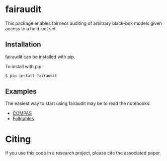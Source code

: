 # fairaudit

This package enables fairness auditing of arbitrary black-box models
given access to a hold-out set.

## Installation

fairaudit can be installed with pip.

To install with pip:

```bash
$ pip install fairaudit
```

## Examples

The easiest way to start using fairaudit may be to read the notebooks:

 * [COMPAS](https://github.com/jjcherian/fairaudit/notebooks/compas.ipynb)
 * [Folktables](https://github.com/jjcherian/fairaudit/notebooks/folktables.ipynb)


<!-- ## Usage

There are three key things in this package:

 * The `SURE` class
 * The `Solver` class and its subclasses `CVXPYSolver`, `FISTASolver`, and `ADMMSolver`
 * The `prox_lib` helper library

### The `SURE` Class

The `SURE` class has the following API:
```python
class SURE:
    def __init__(self, variance: float, solver: Solver): ...

    def compute(self, y: torch.Tensor, divergence_parameters={}) -> float:
        """
        Computes and returns SURE for the estimator computed by the solver
        at the point y.

        Currently, divergence_parameters can contain the key "m" to indicate
        how many samples to use during the divergence estimation (which
        dominates the runtime at high dimensions). The default is for m to be
        102.

        In the future we may switch to A-Hutch++ and may change what options
        the divergence_parameters specifies.
        """

    @property
    def solution(self) -> torch.Tensor:
        """
        Returns solver.solve(y) from the last compute call.
        """

    def runtimes(self) -> TypedDict('Runtimes', solver=float, divergence=float):
        """
        Returns how long it took for the solver to run and how long it took
        the divergence estimator to run during the last compute call.
        """
```


### The `Solver` class

Most uses of the library should use one of the existing `Solver` subclasses.
They have the following APIs:

The three notable `Solver` instances provided by this library have the following
constructors:
```python
class FISTASolver(Solver):
    def __init__(self, A: linops.LinearOperator,
                       prox_R: Callable[[torch.Tensor, float | torch.Tensor], torch.Tensor],
                       x0: torch.Tensor,
                       device=None,
                       lipschitz_iterations=20,
                       lipschitz_vec=None,
                       *, max_iters=5000, eps=1e-3):
        """
        This solver solves problems of the form with a variant on FISTA:
              min. 1/2 ||A b - y||_2^2 + r(b)
        and estimates the mean of y with A b^* where b^* is the optimal b.

        A is a linear operator defined using <https://github.com/cvxgrp/torch_linops>

        prox_R is a differentiable-with-respect-to-its-first-argument function to
            find the optimal point b for a (v, t) pair of
              min. t r(b) + 1/2 ||b - v||_2^2

        x0 is the point where we begin iterations, it must be chosen
            indepentently of y.

        lipschitz_iterations is how many iterations of the power method to use
        to approximate the largest eigenvalue of A^T A

        lipschitz_vec is the vector to start the power method. By default, a
        vector of all 1s is used. If this vector is orthogonal to the largest
        eigenvector of A^T A, this argument is mandatory.

        max_iters, eps control when iterations stop.

        """

class ADMMSolver(Solver):
    def __init__(self, A: linops.LinearOperator,
                       prox_R: Callable[[torch.Tensor, float | torch.Tensor], torch.Tensor],
                       x0: torch.Tensor,
                       device=None,
                       *, max_iters=1000, eps_rel=1e-3, eps_abs=1e-6):
        """
        This solver solves problems of the form with a variant on ADMM:
              min. 1/2 ||A b - y||_2^2 + r(b)
        and estimates the mean of y with A b^* where b^* is the optimal b.

        A is a linear operator defined using <https://github.com/cvxgrp/torch_linops>

        prox_R is a differentiable-with-respect-to-its-first-argument function to
            find the optimal point b for a (v, t) pair of
              min. t r(b) + 1/2 ||b - v||_2^2

        x0 is the point where we begin iterations, it must be chosen
            indepentently of y.

        max_iters, eps_rel, eps_abs control when iterations stop.
        """

class CVXPYSolver(Solver):
    def __init__(self, problem: cp.Problem,
                       y_parameter: cp.Parameter, 
                       variables: list[cp.Variable], 
                       estimate: Callable[[list[torch.Tensor]], torch.Tensor]):
        """
        problem must be a CVXPY problem with a single paremeter, y_parameter,
            and variables y_variable.

        estimate must be function which takes tensors with values for each variable
            and returns the estimate.

        WARNING: This solver has poor performance on large problems, and can
        have undetected poor accuracy on some moderately-sized problems.
        """
```

If you wish to implement, `Solver`, it has has the following API, where `T` is
any type of the implementation's choice:
```python
class Solver:

    def solve(self, y: torch.Tensor) -> T:
        """
        Returns intermediate value used to estimate the mean of the distribution
        y is sampled from.
        """

    def estimate(self, beta: T) -> torch.Tensor: ...
        """
        Given the output of a solve call, returns the estimate of the mean of the
        distribution y was sampled from.
        """
```

Note that for a given instance `s` of a solver class, `s.estimate(s.solve(y))` must
be differentiable via torch's backpropagation.


### The `prox_lib` library
Since `FISTASolver` and `ADMMSolver` both require a proximal operator for the
regularizer we provide some methods here to help construct proximal operators:

There are also many helper methods in `surecr.prox_lib`.

 * `prox_l1_norm(v, t)`: the $\ell_1$ norm's proximal operator.
 * `prox_l2_norm(v, t)`: the $\ell_2$ norm's proximal operator.
 * `make_scaled_prox_nuc_norm(shape: tuple[int, int], t_scale: float)`: generates the proximal operator
    $\text{prox}_{r}: \mathbb R^{\mathtt{shape}} \to \mathbb R^{\mathtt{shape}}$
    of 
    $b \mapsto \mathtt{t_scale} \sum_i \sigma_i(b)$
 * `combine_proxs(shape: list[int], proxs: list)`: if there are two regularizers
    $r_1$, $r_2$ such that the regularizer for the problem is given by
    $r(b, b') = r_1(b) + r_2(b')$, then this function should be called with
    `([dim(b), dim(b')], [prox_r_1, prox_r_2])`.
 * `scale_prox(prox, t_scale)`: takes a proximal operator of $r$, and returns the
    proximal operator of $\mathtt{t_scale} r$. -->


# Citing
If you use this code in a research project, please cite the associated paper. 
<!-- ```
@article{nobel2022tractable,
    title={Tractable evalutaion of {S}tein's {U}nbiased {R}isk {E}stimate with convex regularizers},
    author={Parth Nobel \and Emmanuel Cand\`es \and Stephen Boyd},
    publisher = {arXiv},
    year = {2022},
    note = {arXiv:2211.05947 [math.ST]},
    url = {https://arxiv.org/abs/2211.05947},
}
``` -->
